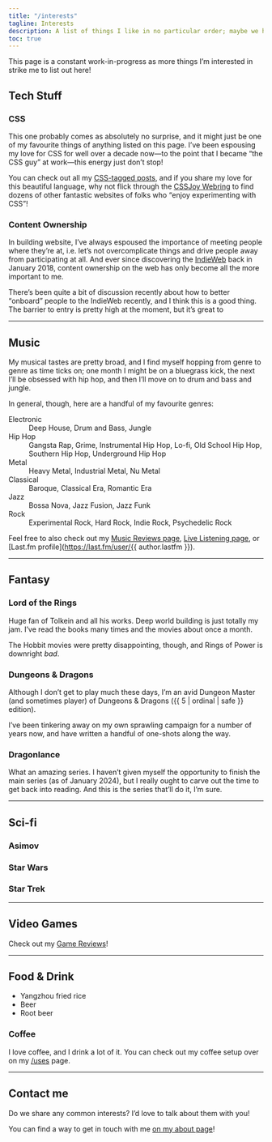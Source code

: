 ```yaml
---
title: "/interests"
tagline: Interests
description: A list of things I like in no particular order; maybe we have some interests in common!
toc: true
---
```


<div class=" [ box  box--line-length ] [ flow ] [ no-print ] " data-pagefind-ignore>
	<p>This page is a constant work-in-progress as more things I’m interested in strike me to list out here!</p>
</div>

## Tech Stuff

### CSS

This one probably comes as absolutely no surprise, and it might just be one of my favourite things of anything listed on this page. I’ve been espousing my love for CSS for well over a decade now—to the point that I became <q>the CSS guy</q> at work—this energy just don’t stop!

You can check out all my [CSS-tagged posts](/tag/css/), and if you share my love for this beautiful language, why not flick through the [CSSJoy Webring](https://webri.ng/webring/cssjoy/) to find dozens of other fantastic websites of folks who <q>enjoy experimenting with CSS</q>!

### Content Ownership

In building website, I’ve always espoused the importance of meeting people where they’re at, i.e. let’s not overcomplicate things and drive people away from participating at all. And ever since discovering the [IndieWeb](https://indieweb.org) back in January 2018, content ownership on the web has only become all the more important to me.

There’s been quite a bit of discussion recently about how to better <q>onboard</q> people to the IndieWeb recently, and I think this is a good thing. The barrier to entry is pretty high at the moment, but it’s great to

--------

## Music

My musical tastes are pretty broad, and I find myself hopping from genre to genre as time ticks on; one month I might be on a bluegrass kick, the next I’ll be obsessed with hip hop, and then I’ll move on to drum and bass and jungle.

In general, though, here are a handful of my favourite genres:

<dl>
    <dt>Electronic</dt>
    <dd>Deep House, Drum and Bass, Jungle</dd>
    <dt>Hip Hop</dt>
    <dd>Gangsta Rap, Grime, Instrumental Hip Hop, Lo-fi, Old School Hip Hop, Southern Hip Hop, Underground Hip Hop</dd>
    <dt>Metal</dt>
    <dd>Heavy Metal, Industrial Metal, Nu Metal</dd>
    <dt>Classical</dt>
    <dd>Baroque, Classical Era, Romantic Era</dd>
    <dt>Jazz</dt>
    <dd>Bossa Nova, Jazz Fusion, Jazz Funk</dd>
    <dt>Rock</dt>
    <dd>Experimental Rock, Hard Rock, Indie Rock, Psychedelic Rock</dd>
</dl>

Feel free to also check out my [Music Reviews page](/music/), [Live Listening page](/listening/), or [Last.fm profile](https://last.fm/user/{{ author.lastfm }}).

--------

## Fantasy

### Lord of the Rings

Huge fan of Tolkein and all his works. Deep world building is just totally my jam. I’ve read the books many times and the movies about once a month.

The Hobbit movies were pretty disappointing, though, and Rings of Power is downright *bad*.

### Dungeons & Dragons

Although I don’t get to play much these days, I’m an avid Dungeon Master (and sometimes player) of Dungeons & Dragons ({{ 5 | ordinal | safe }} edition).

I’ve been tinkering away on my own sprawling campaign for a number of years now, and have written a handful of one-shots along the way.

### Dragonlance

What an amazing series. I haven’t given myself the opportunity to finish the main series (as of January 2024), but I really ought to carve out the time to get back into reading. And this is the series that’ll do it, I’m sure.

--------

## Sci-fi

### Asimov

<!-- TODO -->

### Star Wars

<!-- TODO -->

### Star Trek

<!-- TODO -->

--------

## Video Games

Check out my [Game Reviews](/games/)!

--------

## Food & Drink

- Yangzhou fried rice
- Beer
- Root beer
<!-- - TODO -->

### Coffee

I love coffee, and I drink a lot of it. You can check out my coffee setup over on my [/uses](/uses/#coffee) page.

--------

## Contact me

Do we share any common interests? I’d love to talk about them with you!

You can find a way to get in touch with me [on my about page](/about/#contact)!
